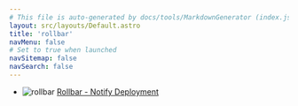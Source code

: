```yaml
---
# This file is auto-generated by docs/tools/MarkdownGenerator (index.js)
layout: src/layouts/Default.astro
title: 'rollbar'
navMenu: false
# Set to true when launched
navSitemap: false
navSearch: false
---
```


<ul>

<li>

![rollbar](https://i.octopus.com/library/step-templates/rollbar.png) [Rollbar - Notify Deployment](/integrations/rollbar/rollbar-notify-deployment)

</li>
        
</ul>
